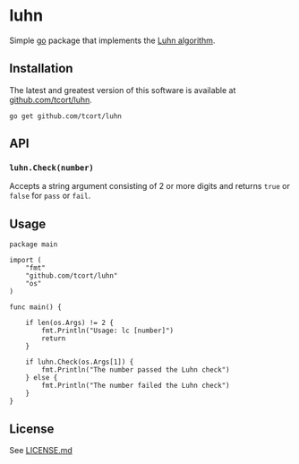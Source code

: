 # luhn

Simple [go](https://golang.org/) package that implements the
[Luhn algorithm](https://en.wikipedia.org/wiki/Luhn_algorithm).

## Installation

The latest and greatest version of this software is available at
[github.com/tcort/luhn](https://github.com/tcort/luhn).

    go get github.com/tcort/luhn

## API

### `luhn.Check(number)`

Accepts a string argument consisting of 2 or more digits and returns
`true` or `false` for `pass` or `fail`.

## Usage

```
package main

import (
    "fmt"
    "github.com/tcort/luhn"
    "os"
)

func main() {

    if len(os.Args) != 2 {
        fmt.Println("Usage: lc [number]")
        return
    }

    if luhn.Check(os.Args[1]) {
        fmt.Println("The number passed the Luhn check")
    } else {
        fmt.Println("The number failed the Luhn check")
    }
}
```

## License

See [LICENSE.md](https://github.com/tcort/luhn/blob/master/LICENSE.md)
